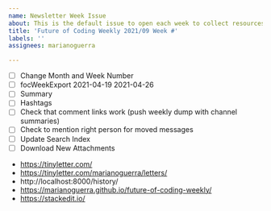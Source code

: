 ```yaml
---
name: Newsletter Week Issue
about: This is the default issue to open each week to collect resources
title: 'Future of Coding Weekly 2021/09 Week #'
labels: ''
assignees: marianoguerra

---
```


- [ ] Change Month and Week Number
- [ ] focWeekExport 2021-04-19 2021-04-26
- [ ] Summary
- [ ] Hashtags
- [ ] Check that comment links work (push weekly dump with channel summaries)
- [ ] Check to mention right person for moved messages
- [ ] Update Search Index
- [ ] Download New Attachments

- https://tinyletter.com/
- https://tinyletter.com/marianoguerra/letters/
- http://localhost:8000/history/
- https://marianoguerra.github.io/future-of-coding-weekly/
- https://stackedit.io/
